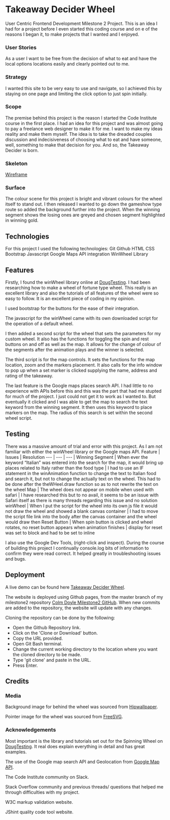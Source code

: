 # Takeaway Decider Wheel
User Centric Frontend Development Milestone 2 Project.
This is an idea I had for a project before I even started this coding course and on e of the reasons I began it, to make projects that I wanted and I enjoyed.
### User Stories
As a user I want to be free from the decision of what to eat and have the local options locations easily and clearly pointed out to me.
### Strategy
I wanted this site to be very easy to use and navigate, so I achieved this by staying on one page and limiting the click option to just spin initially.
### Scope
The premise behind this project is the reason I started the Code Institute course in the first place. I had an idea for this project and was almost going to pay a freelance web designer to make it for me. I want to make my ideas reality and make them myself. The idea is to take the dreaded couples discussion and indecisiveness of choosing what to eat and have someone, well, something to make that decision for you. And so, the Takeaway Decider is born.
### Skeleton
[Wireframe](assets/images/wireframe.pdf)
### Surface
The colour scene for this project is bright and vibrant colours for the wheel itself to stand out. I then released I wanted to go down the gameshow type route so added the background further into the project. When the winning segment shows the losing ones are greyed and chosen segment highlighted in winning gold.
## Technologies
For this project I used the following technologies:
Git
Github
HTML
CSS
Bootstrap
Javascript
Google Maps API integration
WinWheel Library
## Features
Firstly, I found the winWheel library online at [DougTesting](http://dougtesting.net/home). I had been researching how to make a wheel of fortune type wheel. This really is an excellent library and also the tutorials of all features of the wheel were so easy to follow. It is an excellent piece of coding in my opinion.

I used bootstrap for the buttons for the ease of their integration.

The javascript for the winWheel came with its own downloaded script for the operation of a default wheel.

I then added a second script for the wheel that sets the parameters for my custom wheel. It also has the functions for toggling the spin and rest buttons on and off as well as the map. It allows for the change of colour of the segments after the animation plays and the winner is selected.

The third script is for the map controls. It sets the functions for the map location, zoom and the markers placement. It also calls for the info window to pop up when a set marker is clicked supplying the name, address and rating of the takeaway.

The last feature is the Google maps places search API. I had little to no experience with APIs before this and this was the part that had me stupted for much of the project. I just could not get it to work as I wanted to. But eventually it clicked and I was able to get the map to search the text keyword from the winning segment. It then uses this keyword to place markers on the map. The radius of this search is set within the second wheel script.
## Testing
There was a massive amount of trial and error with this project. As I am not familiar with either the winWheel library or the Google maps API. 
Feature | Issues | Resolution
 --- | --- | --- |
Winning Segment | When ever the keyword “Italian” was entered into the search for the map, it would bring up places related to Italy rather than the food type | I had to use an IF statement in the winAnimation function to change the text to Italian food and search it, but not to change the actually text on the wheel. This had to be done after the theWHeel.draw function so as to not rewrite the text on the wheel
Map | The wheel does not appear on mobile when used with safari | I have researched this but to no avail, it seems to be an issue with Safari itself as there is many threads regarding this issue and no solution
winWheel | When I put the script for the wheel into its own js file it would not draw the wheel and showed a blank canvas container | I had to move the script file link  into the body after the canvas container and the wheel would draw then
Reset Button | When spin button is clicked and wheel rotates, no reset button appears when animation finishes | display for reset was set to block and had to be set to inline

I also use the Google Dev Tools, (right-click and inspect). During the course of building this project I continually console.log bits of information to confirm they were read correct. It helped greatly in troubleshooting issues and bugs.
## Deployment
A live demo can be found here [Takeaway Decider Wheel](https://collyd21.github.io/milestone2/).

The website is deployed using Github pages, from the master branch of my milestone2 repository [Colm Doyle Milestone2 GitHub](https://github.com/collyd21/milestone2). When new commits are added to the repository, the website will update with any changes.

Cloning the repository can be done by the following:
*	Open the Github Repository link.
*	Click on the 'Clone or Download' button.
*	Copy the URL provided.
*	Open Git Bash terminal.
*	Change the current working directory to the location where you want the cloned directory to be made.
*	Type 'git clone' and paste in the URL.
*	Press Enter.

## Credits
### Media
Background image for behind the wheel was sourced from [Hipwallpaper](https://hipwallpaper.com/).

Pointer image for the wheel was sourced from [FreeSVG](https://freesvg.org/).
### Acknowledgements
Most important is the library and tutorials set out for the Spinning Wheel on [DougTesting](http://dougtesting.net/home). It real does explain everything in detail and has great examples.

The use of the Google map search API and Geolocation from [Google Map API](https://developers.google.com/maps/documentation/javascript/tutorial).

The Code Institute community on Slack.

Stack Overflow community and previous threads/ questions that helped me through difficulties with my project.

W3C markup validation website.

JShint quality code tool website.